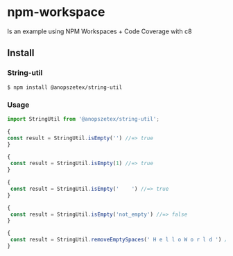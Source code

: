 # npm-workspace
Is an example using NPM Workspaces + Code Coverage with c8

## Install

### String-util
```
$ npm install @anopszetex/string-util
```

### Usage

```js
import StringUtil from '@anopszetex/string-util';

{
const result = StringUtil.isEmpty('') //=> true
}

{
 const result = StringUtil.isEmpty(1) //=> true
}

{
 const result = StringUtil.isEmpty('    ') //=> true
}

{
 const result = StringUtil.isEmpty('not_empty') //=> false
}

{
 const result = StringUtil.removeEmptySpaces(' H e l l o W o r l d ') //=> HelloWorld
}
```

